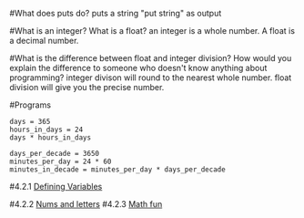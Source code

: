 #What does puts do?
puts a string "put string" as output


#What is an integer? What is a float?
an integer is a whole number.  A float is a decimal number.

#What is the difference between float and integer division? How would you explain the difference to someone who doesn't know anything about programming?
integer divison will round to the nearest whole number.  float division will give you the precise number.  

#Programs
```
days = 365
hours_in_days = 24
days * hours_in_days
```
```
days_per_decade = 3650
minutes_per_day = 24 * 60
minutes_in_decade = minutes_per_day * days_per_decade
```

#4.2.1
[Defining Variables](defining-variables.rb)

#4.2.2
[Nums and letters](nums-letters.rb)
#4.2.3
[Math fun](basic-math.rb)